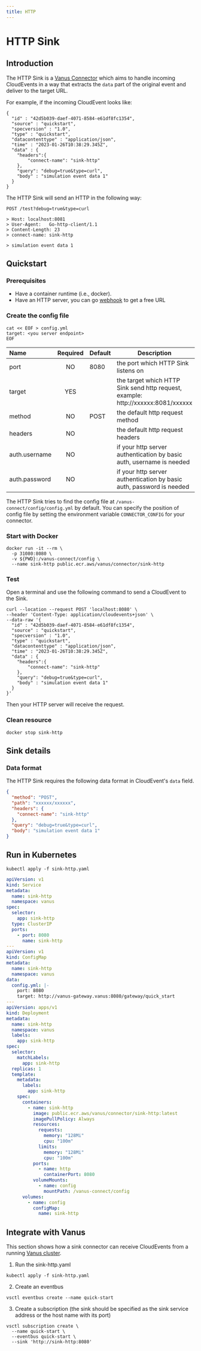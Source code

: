 ```yaml
---
title: HTTP
---
```


# HTTP Sink

## Introduction

The HTTP Sink is a [Vanus Connector][vc] which aims to handle incoming CloudEvents in a way that extracts the `data`
part of the original event and deliver to the target URL.

For example, if the incoming CloudEvent looks like:

```http
{
  "id" : "42d5b039-daef-4071-8584-e61df8fc1354",
  "source" : "quickstart",
  "specversion" : "1.0",
  "type" : "quickstart",
  "datacontenttype" : "application/json",
  "time" : "2023-01-26T10:38:29.345Z",
  "data" : {
    "headers":{
        "connect-name": "sink-http"
    },
    "query": "debug=true&type=curl",
    "body" : "simulation event data 1"
  }
}
```

The HTTP Sink will send an HTTP in the following way:

```text
POST /test?debug=true&type=curl

> Host: localhost:8081
> User-Agent: 	Go-http-client/1.1
> Content-Length: 23
> connect-name: sink-http

> simulation event data 1
```

## Quickstart

### Prerequisites

- Have a container runtime (i.e., docker).
- Have an HTTP server, you can go [webhook](https://webhook.site) to get a free URL

### Create the config file


```shell
cat << EOF > config.yml
target: <you server endpoint>
EOF
```

| Name            | Required | Default | Description                                                                      |
|:----------------|:--------:|:--------|----------------------------------------------------------------------------------|
| port            |    NO    | 8080    | the port which HTTP Sink listens on                                              |
| target          |   YES    |         | the target which HTTP Sink send http request, example: http://xxxxxx:8081/xxxxxx |
| method          |    NO    | POST    | the default http request method                                                  |
| headers         |    NO    |         | the default http request headers                                                 |
| auth.username   |    NO    |         | if your http server authentication by basic auth, username is needed             |
| auth.password   |    NO    |         | if your http server authentication by basic auth, password is needed             |

The HTTP Sink tries to find the config file at `/vanus-connect/config/config.yml` by default. You can specify the
position of config file by setting the environment variable `CONNECTOR_CONFIG` for your connector.

### Start with Docker

```shell
docker run -it --rm \
  -p 31080:8080 \
  -v ${PWD}:/vanus-connect/config \
  --name sink-http public.ecr.aws/vanus/connector/sink-http
```

### Test

Open a terminal and use the following command to send a CloudEvent to the Sink.

```shell
curl --location --request POST 'localhost:8080' \
--header 'Content-Type: application/cloudevents+json' \
--data-raw '{
  "id" : "42d5b039-daef-4071-8584-e61df8fc1354",
  "source" : "quickstart",
  "specversion" : "1.0",
  "type" : "quickstart",
  "datacontenttype" : "application/json",
  "time" : "2023-01-26T10:38:29.345Z",
  "data" : {
    "headers":{
        "connect-name": "sink-http"
    },
    "query": "debug=true&type=curl",
    "body" : "simulation event data 1"
  }
}'
```

Then your HTTP server will receive the request.

### Clean resource

```shell
docker stop sink-http
```

## Sink details

### Data format

The HTTP Sink requires the following data format in CloudEvent's `data` field.

```json
{
  "method": "POST",
  "path": "xxxxxx/xxxxxx",
  "headers": {
    "connect-name": "sink-http"
  },
  "query": "debug=true&type=curl",
  "body": "simulation event data 1"
}
```

## Run in Kubernetes

```shell
kubectl apply -f sink-http.yaml
```

```yaml
apiVersion: v1
kind: Service
metadata:
  name: sink-http
  namespace: vanus
spec:
  selector:
    app: sink-http
  type: ClusterIP
  ports:
    - port: 8080
      name: sink-http
---
apiVersion: v1
kind: ConfigMap
metadata:
  name: sink-http
  namespace: vanus
data:
  config.yml: |-
    port: 8080
    target: http://vanus-gateway.vanus:8080/gateway/quick_start
---
apiVersion: apps/v1
kind: Deployment
metadata:
  name: sink-http
  namespace: vanus
  labels:
    app: sink-http
spec:
  selector:
    matchLabels:
      app: sink-http
  replicas: 1
  template:
    metadata:
      labels:
        app: sink-http
    spec:
      containers:
        - name: sink-http
          image: public.ecr.aws/vanus/connector/sink-http:latest
          imagePullPolicy: Always
          resources:
            requests:
              memory: "128Mi"
              cpu: "100m"
            limits:
              memory: "128Mi"
              cpu: "100m"
          ports:
            - name: http
              containerPort: 8080
          volumeMounts:
            - name: config
              mountPath: /vanus-connect/config
      volumes:
        - name: config
          configMap:
            name: sink-http
```

## Integrate with Vanus

This section shows how a sink connector can receive CloudEvents from a
running [Vanus cluster](https://github.com/linkall-labs/vanus).

1. Run the sink-http.yaml

```shell
kubectl apply -f sink-http.yaml
```

2. Create an eventbus

```shell
vsctl eventbus create --name quick-start
```

3. Create a subscription (the sink should be specified as the sink service address or the host name with its port)

```shell
vsctl subscription create \
  --name quick-start \
  --eventbus quick-start \
  --sink 'http://sink-http:8080'
```

[vc]: https://docs.vanus.ai/introduction/concepts#vanus-connect
